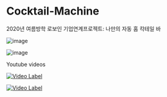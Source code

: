 # Cocktail-Machine
2020년 여름방학 로보인 기업연계프로젝트: 나만의 자동 홈 칵테일 바

![image](https://github.com/user-attachments/assets/17eeb20e-f029-46dc-806f-50b6692c269b)

![image](https://github.com/user-attachments/assets/2cfdeb8d-f185-477c-95ef-53fd990ae43f)

Youtube videos

[![Video Label](http://img.youtube.com/vi/UzP93zz1Z04/0.jpg)](https://youtu.be/UzP93zz1Z04)

[![Video Label](http://img.youtube.com/vi/WDx_s1yMPXY/0.jpg)](https://youtu.be/WDx_s1yMPXY)
